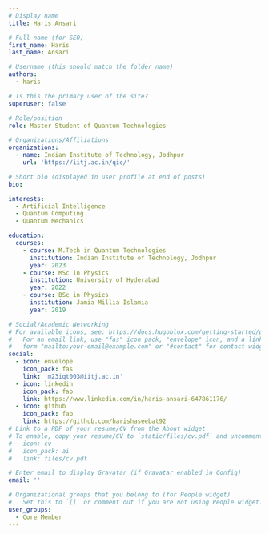 ```yaml
---
# Display name
title: Haris Ansari

# Full name (for SEO)
first_name: Haris
last_name: Ansari

# Username (this should match the folder name)
authors:
  - haris

# Is this the primary user of the site?
superuser: false

# Role/position
role: Master Student of Quantum Technologies

# Organizations/Affiliations
organizations:
  - name: Indian Institute of Technology, Jodhpur
    url: 'https://iitj.ac.in/qic/'

# Short bio (displayed in user profile at end of posts)
bio: 

interests:
  - Artificial Intelligence
  - Quantum Computing
  - Quantum Mechanics

education:
  courses:
    - course: M.Tech in Quantum Technologies
      institution: Indian Institute of Technology, Jodhpur
      year: 2023
    - course: MSc in Physics
      institution: University of Hyderabad
      year: 2022
    - course: BSc in Physics
      institution: Jamia Millia Islamia
      year: 2019

# Social/Academic Networking
# For available icons, see: https://docs.hugoblox.com/getting-started/page-builder/#icons
#   For an email link, use "fas" icon pack, "envelope" icon, and a link in the
#   form "mailto:your-email@example.com" or "#contact" for contact widget.
social:
  - icon: envelope
    icon_pack: fas
    link: 'm23iqt003@iitj.ac.in'
  - icon: linkedin
    icon_pack: fab
    link: https://www.linkedin.com/in/haris-ansari-647861176/
  - icon: github
    icon_pack: fab
    link: https://github.com/harishaseebat92
# Link to a PDF of your resume/CV from the About widget.
# To enable, copy your resume/CV to `static/files/cv.pdf` and uncomment the lines below.
# - icon: cv
#   icon_pack: ai
#   link: files/cv.pdf

# Enter email to display Gravatar (if Gravatar enabled in Config)
email: ''

# Organizational groups that you belong to (for People widget)
#   Set this to `[]` or comment out if you are not using People widget.
user_groups:
  - Core Member
---
```


